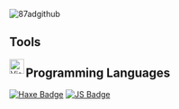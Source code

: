 ![87adgithub](https://user-images.githubusercontent.com/87123501/163676278-6a1247ff-6d8b-4e71-a848-e44057c8ef09.png)





## Tools

<img align="left" alt="Visual Studio Code" width="26px" src="https://i.imgur.com/LwSdAlE.png" />





## Programming Languages

[![Haxe Badge](https://img.shields.io/badge/-haxe-EA8220?style=for-the-badge&labelColor=black&logo=haxe&logoColor=EA8220)](#) 
[![JS Badge](https://img.shields.io/badge/-Javascript-F0DB4F?style=for-the-badge&labelColor=black&logo=javascript&logoColor=F0DB4F)](#) 



